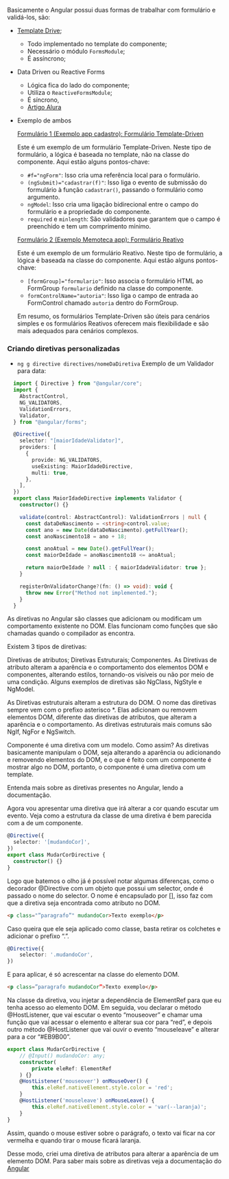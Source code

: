 Basicamente o Angular possui duas formas de trabalhar com formulário e validá-los, são:

- [Template Drive](https://angular.io/guide/forms#building-a-template-driven-form);

  - Todo implementado no template do componente;
  - Necessário o módulo `FormsModule`;
  - É assíncrono;

- Data Driven ou Reactive Forms

  - Lógica fica do lado do componente;
  - Utiliza o `ReactiveFormsModule`;
  - É síncrono,
  - [Artigo Alura](https://www.alura.com.br/artigos/como-aplicar-validacao-formularios-reativos-angular)

- Exemplo de ambos

  [Formulário 1 (Exemplo app cadastro): Formulário Template-Driven](./src/app/cadastro/cadastro.component.html)

  Este é um exemplo de um formulário Template-Driven. Neste tipo de formulário, a lógica é baseada no template, não na classe do componente. Aqui estão alguns pontos-chave:

  - `#f="ngForm"`: Isso cria uma referência local para o formulário.
  - `(ngSubmit)="cadastrar(f)"`: Isso liga o evento de submissão do formulário à função `cadastrar()`, passando o formulário como argumento.
  - `ngModel`: Isso cria uma ligação bidirecional entre o campo do formulário e a propriedade do componente.
  - `required` e `minlength`: São validadores que garantem que o campo é preenchido e tem um comprimento mínimo.

  [Formulário 2 (Exemplo Memoteca app): Formulário Reativo](../memoteca/src/app/componentes/pensamentos/criar-pensamento/criar-pensamento.component.html)

  Este é um exemplo de um formulário Reativo. Neste tipo de formulário, a lógica é baseada na classe do componente. Aqui estão alguns pontos-chave:

  - `[formGroup]="formulario"`: Isso associa o formulário HTML ao FormGroup `formulario` definido na classe do componente.
  - `formControlName="autoria"`: Isso liga o campo de entrada ao FormControl chamado `autoria` dentro do FormGroup.

  Em resumo, os formulários Template-Driven são úteis para cenários simples e os formulários Reativos oferecem mais flexibilidade e são mais adequados para cenários complexos.

### Criando diretivas personalizadas

- `ng g directive directives/nomeDaDiretiva`
  Exemplo de um Validador para data:

```Typescript
  import { Directive } from "@angular/core";
  import {
    AbstractControl,
    NG_VALIDATORS,
    ValidationErrors,
    Validator,
  } from "@angular/forms";

  @Directive({
    selector: "[maiorIdadeValidator]",
    providers: [
      {
        provide: NG_VALIDATORS,
        useExisting: MaiorIdadeDirective,
        multi: true,
      },
    ],
  })
  export class MaiorIdadeDirective implements Validator {
    constructor() {}

    validate(control: AbstractControl): ValidationErrors | null {
      const dataDeNascimento = <string>control.value;
      const ano = new Date(dataDeNascimento).getFullYear();
      const anoNascimento18 = ano + 18;

      const anoAtual = new Date().getFullYear();
      const maiorDeIdade = anoNascimento18 <= anoAtual;

      return maiorDeIdade ? null : { maiorIdadeValidator: true };
    }

    registerOnValidatorChange?(fn: () => void): void {
      throw new Error("Method not implemented.");
    }
  }
```

As diretivas no Angular são classes que adicionam ou modificam um comportamento existente no DOM. Elas funcionam como funções que são chamadas quando o compilador as encontra.

Existem 3 tipos de diretivas:

Diretivas de atributos;
Diretivas Estruturais;
Componentes.
As Diretivas de atributo alteram a aparência e o comportamento dos elementos DOM e componentes, alterando estilos, tornando-os visíveis ou não por meio de uma condição. Alguns exemplos de diretivas são NgClass, NgStyle e NgModel.

As Diretivas estruturais alteram a estrutura do DOM. O nome das diretivas sempre vem com o prefixo asterisco \*. Elas adicionam ou removem elementos DOM, diferente das diretivas de atributos, que alteram a aparência e o comportamento. As diretivas estruturais mais comuns são NgIf, NgFor e NgSwitch.

Componente é uma diretiva com um modelo. Como assim? As diretivas basicamente manipulam o DOM, seja alterando a aparência ou adicionando e removendo elementos do DOM, e o que é feito com um componente é mostrar algo no DOM, portanto, o componente é uma diretiva com um template.

Entenda mais sobre as diretivas presentes no Angular, lendo a documentação.

Agora vou apresentar uma diretiva que irá alterar a cor quando escutar um evento. Veja como a estrutura da classe de uma diretiva é bem parecida com a de um componente.

```typescript
@Directive({
  selector: '[mudandoCor]',
})
export class MudarCorDirective {
  constructor() {}
}
```

Logo que batemos o olho já é possível notar algumas diferenças, como o decorador @Directive com um objeto que possui um selector, onde é passado o nome do selector. O nome é encapsulado por [], isso faz com que a diretiva seja encontrada como atributo no DOM.

```html
<p class="”paragrafo”" mudandoCor>Texto exemplo</p>
```

Caso queira que ele seja aplicado como classe, basta retirar os colchetes e adicionar o prefixo “.”.

```typescript
@Directive({
    selector: '.mudandoCor',
})

```

E para aplicar, é só acrescentar na classe do elemento DOM.

```HTML
<p class=”paragrafo mudandoCor”>Texto exemplo</p>

```

Na classe da diretiva, vou injetar a dependência de ElementRef para que eu tenha acesso ao elemento DOM. Em seguida, vou declarar o método @HostListener, que vai escutar o evento “mouseover” e chamar uma função que vai acessar o elemento e alterar sua cor para “red”, e depois outro método @HostListener que vai ouvir o evento “mouseleave” e alterar para a cor “#EB9B00”.

```Typescript
export class MudarCorDirective {
    // @Input() mudandoCor: any;
    constructor(
        private eleRef: ElementRef
    ) {}
    @HostListener('mouseover') onMouseOver() {
        this.eleRef.nativeElement.style.color = 'red';
    }
    @HostListener('mouseleave') onMouseLeave() {
        this.eleRef.nativeElement.style.color = 'var(--laranja)';
    }
}

```

Assim, quando o mouse estiver sobre o parágrafo, o texto vai ficar na cor vermelha e quando tirar o mouse ficará laranja.

Desse modo, criei uma diretiva de atributos para alterar a aparência de um elemento DOM.
Para saber mais sobre as diretivas veja a documentação do [Angular](https://angular.dev/guide/directives#built-in-attribute-directives)
